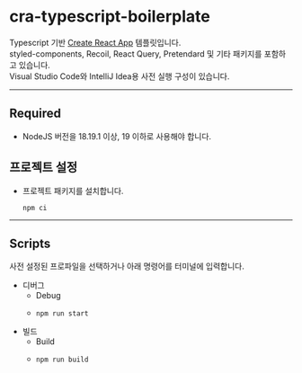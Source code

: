 # cra-typescript-boilerplate

Typescript 기반 [Create React App](https://github.com/facebook/create-react-app) 템플릿입니다.
<br>
styled-components, Recoil, React Query, Pretendard 및 기타 패키지를 포함하고 있습니다.
<br>
Visual Studio Code와 IntelliJ Idea용 사전 실행 구성이 있습니다.

---

## Required

- NodeJS 버전을 18.19.1 이상, 19 이하로 사용해야 합니다.

## 프로젝트 설정

- 프로젝트 패키지를 설치합니다.
  ```shell
  npm ci
  ```

---

## Scripts

사전 설정된 프로파일을 선택하거나 아래 명령어를 터미널에 입력합니다.

- 디버그
  - Debug
  - ```shell
    npm run start
    ```
- 빌드
  - Build
  - ```shell
    npm run build
    ```
